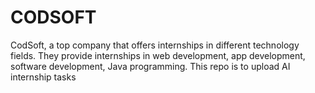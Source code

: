 # CODSOFT
CodSoft, a top company that offers internships in different technology fields. They provide internships in web development, app development, software development, Java programming.
This repo is to upload AI internship tasks
